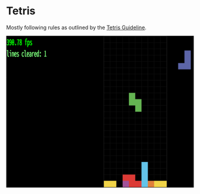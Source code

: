# Tetris
Mostly following rules as outlined by the [Tetris Guideline](https://tetris.fandom.com/wiki/Tetris_Guideline).

![Screenshot](screenshot.png)

